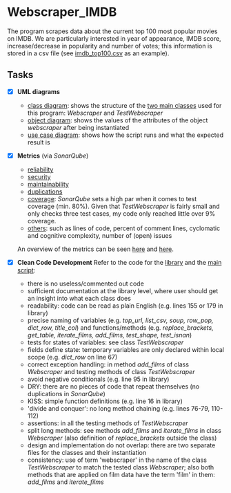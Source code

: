 # Webscraper_IMDB

The program scrapes data about the current top 100 most popular movies on IMDB. We are particularly interested in year of appearance, IMDB score, increase/decrease in popularity and number of votes; this information is stored in a csv file (see [imdb_top100.csv](imdb_top100.csv) as an example).

## Tasks
- [x] **UML diagrams**
  - [class diagram](proofs/uml_klassendiagramm.PNG): shows the structure of the [two main classes](src/main/resources/Webscrap_IMDB_Library) used for this program: *Webscraper* and *TestWebscraper*
  - [object diagram](proofs/uml_objektdiagramm.PNG): shows the values of the attributes of the object *webscraper* after being instantiated
  - [use case diagram](proofs/uml_anwendungsfalldiagramm.png): shows how the script runs and what the expected result is
  
- [x] **Metrics** (via *SonarQube*)
  - [reliability](proofs/sonarqube_reliability.png)
  - [security](proofs/sonarqube_security.png)
  - [maintainability](proofs/sonarqube_maintainability.png)  
  - [duplications](proofs/sonarqube_duplications.png)
  - [coverage](proofs/sonarqube_coverage.png): *SonarQube* sets a high par when it comes to test coverage (min. 80%). Given that *TestWebscraper* is fairly small and only checks three test cases, my code only reached little over 9% coverage. 
  - [others](proofs/sonarqube_others.png): such as lines of code, percent of comment lines, cyclomatic and cognitive complexity, number of (open) issues
  
  An overview of the metrics can be seen [here](proofs/sonarqube_overview_1.png) and [here](proofs/sonarqube_overview_2.png).
  
- [x] **Clean Code Development**
  Refer to the code for the [library](src/main/resources/Webscrap_IMDB_Library) and the [main script](src/test/resources/Webscrap_IMDB_Test):
  - there is no useless/commented out code
  - sufficient documentation at the library level, where user should get an insight into what each class does
  - readability: code can be read as plain English (e.g. lines 155 or 179 in library)
  - precise naming of variables (e.g. *top_url, list_csv, soup, row_pop, dict_row, title_col*) and functions/methods (e.g. *replace_brackets, get_table, iterate_films, add_films, test_shape, test_isnan*)
  - tests for states of variables: see class *TestWebscraper*
  - fields define state: temporary variables are only declared within local scope (e.g. *dict_row* on line 67)
  - correct exception handling: in method *add_films* of class *Webscraper* and testing methods of class *TestWebscraper*
  - avoid negative conditionals (e.g. line 95 in library)
  - DRY: there are no pieces of code that repeat themselves (no duplications in *SonarQube*)
  - KISS: simple function definitions (e.g. line 16 in library)
  - 'divide and conquer': no long method chaining (e.g. lines 76-79, 110-112)
  - assertions: in all the testing methods of *TestWebscraper*
  - split long methods: see methods *add_films* and *iterate_films* in class *Webscraper* (also definition of *replace_brackets* outside the class)
  - design and implementation do not overlap: there are two separate files for the classes and their instantiation
  - consistency: use of term 'webscraper' in the name of the class *TestWebscraper* to match the tested class *Webscraper*; also both methods that are applied on film data have the term 'film' in them: *add_films* and *iterate_films*
